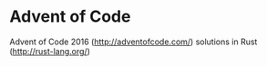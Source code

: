 # Advent of Code
Advent of Code 2016 (http://adventofcode.com/)
solutions in Rust (http://rust-lang.org/)

